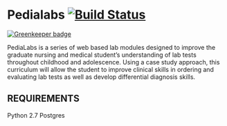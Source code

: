 Pedialabs  [![Build Status](https://travis-ci.org/ccnmtl/pedialabsnew.svg?branch=master)](https://travis-ci.org/ccnmtl/pedialabsnew)
==========

[![Greenkeeper badge](https://badges.greenkeeper.io/ccnmtl/pedialabsnew.svg)](https://greenkeeper.io/)

PediaLabs is a series of web based lab modules designed to improve the graduate nursing and medical student’s understanding of lab tests throughout childhood and adolescence. Using a case study approach, this curriculum will allow the student to improve clinical skills in ordering and evaluating lab tests as well as develop differential diagnosis skills.

REQUIREMENTS
------------
Python 2.7
Postgres  
